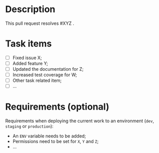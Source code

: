 <!--
Use the following title format: [BOT-XYZ] <brief description>
-->

# Description

<!--
Use the ticket number instead of XYZ to link the ticket enable automatic status update
-->

This pull request resolves #XYZ .

# Task items

- [ ] Fixed issue X;
- [ ] Added feature Y;
- [ ] Updated the documentation for Z;
- [ ] Increased test coverage for W;
- [ ] Other task related item;
- [ ] ...

# Requirements (optional)

Requirements when deploying the current work to an environment (`dev`, `staging` or `production`):

- An `ENV` variable needs to be added;
- Permissions need to be set for `X`, `Y` and `Z`;
- ...
